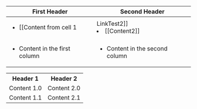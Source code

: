 First Header | Second Header
------------ | -------------
<ul><li>[[Content from cell 1|LinkTest2]]</li> <li>[[Content2]]</li></ul> | <ul><li>[[Content from cell 2]]</li></ul>
<ul><li>Content in the first column</li></ul> | <ul><li>Content in the second column</li></ul>

<table>
  <tr>
    <th>Header 1</th>
    <th>Header 2</th>
  </tr>
  <tr>
  <td>Content 1.0</td>
  <td>Content 2.0</td>
  </tr>
  <tr>
  <td>Content 1.1</td>
  <td>Content 2.1</td>
  </tr>
</table>
